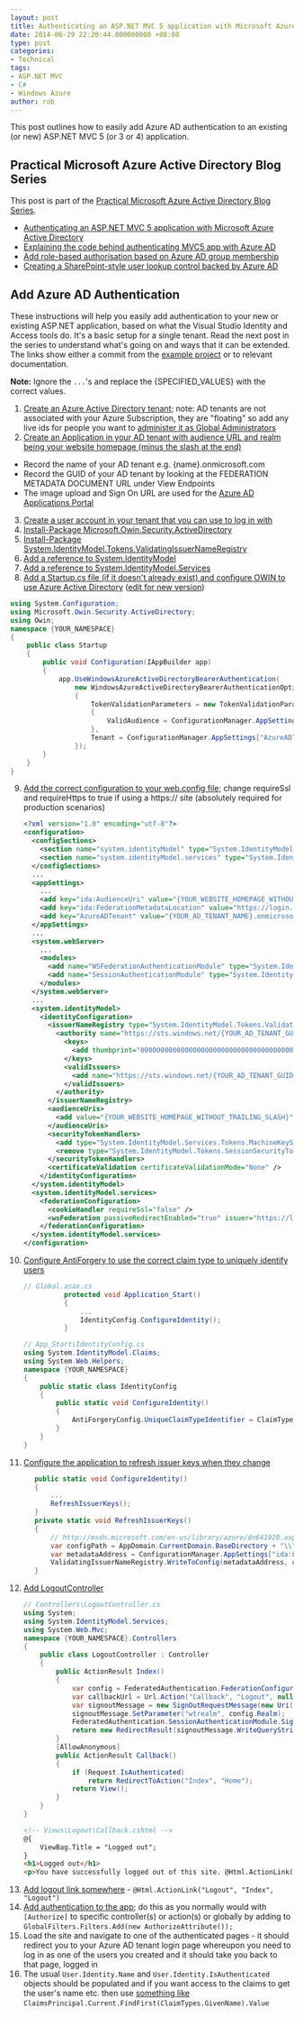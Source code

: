 ```yaml
---
layout: post
title: Authenticating an ASP.NET MVC 5 application with Microsoft Azure Active Directory
date: 2014-06-29 22:20:44.000000000 +08:00
type: post
categories:
- Technical
tags:
- ASP.NET MVC
- C#
- Windows Azure
author: rob
---
```



This post outlines how to easily add Azure AD authentication to an existing (or new) ASP.NET MVC 5 (or 3 or 4) application.


## Practical Microsoft Azure Active Directory Blog Series


This post is part of the [Practical Microsoft Azure Active Directory Blog Series](/blog/2014/06/29/practical-microsoft-azure-active-directory-blog-series/ "Practical Microsoft Azure Active Directory Blog Series").


- [Authenticating an ASP.NET MVC 5 application with Microsoft Azure Active Directory](/blog/2014/06/29/authenticating-an-asp-net-mvc-5-application-with-microsoft-azure-active-directory/)
- [Explaining the code behind authenticating MVC5 app with Azure AD](/blog/2014/10/24/explaining-the-code-behind-authenticating-mvc5-app-with-azure-ad/)
- [Add role-based authorisation based on Azure AD group membership](/blog/2014/10/24/add-role-based-authorisation-based-on-azure-ad-group-membership/)
- [Creating a SharePoint-style user lookup control backed by Azure AD](/blog/2014/11/04/creating-a-sharepoint-style-user-lookup-control-backed-by-azure-ad/)


## Add Azure AD Authentication


These instructions will help you easily add authentication to your new or existing ASP.NET application, based on what the Visual Studio Identity and Access tools do. It's a basic setup for a single tenant. Read the next post in the series to understand what's going on and ways that it can be extended. The links show either a commit from the [example project](https://github.com/robdmoore/AzureAdMvcExample) or to relevant documentation.



**Note:** Ignore the `...`'s and replace the {SPECIFIED\_VALUES} with the correct values.


1. [Create an Azure Active Directory tenant](http://technet.microsoft.com/library/jj573650); note: AD tenants are not associated with your Azure Subscription, they are "floating" so add any live ids for people you want to [administer it as Global Administrators](http://msdn.microsoft.com/en-us/library/azure/dn468213.aspx)
2. [Create an Application in your AD tenant with audience URL and realm being your website homepage (minus the slash at the end)](http://msdn.microsoft.com/en-US/library/azure/dn132599.aspx)
  - Record the name of your AD tenant e.g. {name}.onmicrosoft.com
  - Record the GUID of your AD tenant by looking at the FEDERATION METADATA DOCUMENT URL under View Endpoints
  - The image upload and Sign On URL are used for the [Azure AD Applications Portal](https://account.activedirectory.windowsazure.com/applications/)
3. [Create a user account in your tenant that you can use to log in with](http://msdn.microsoft.com/en-us/library/azure/hh967632.aspx)
4. [Install-Package Microsoft.Owin.Security.ActiveDirectory](https://github.com/robdmoore/AzureAdMvcExample/commit/9c561ef3f1c360569b29d65da62ceba0ed9739c0)
5. [Install-Package System.IdentityModel.Tokens.ValidatingIssuerNameRegistry](https://github.com/robdmoore/AzureAdMvcExample/commit/edfec2357e3791f8afe766b8d8847716f861b701)
6. [Add a reference to System.IdentityModel](https://github.com/robdmoore/AzureAdMvcExample/commit/3c55318f24455884b6186fe6a3904fdc3418c78a)
7. [Add a reference to System.IdentityModel.Services](https://github.com/robdmoore/AzureAdMvcExample/commit/3c55318f24455884b6186fe6a3904fdc3418c78a)
8. [Add a Startup.cs file (if it doesn't already exist) and configure OWIN to use Azure Active Directory](https://github.com/robdmoore/AzureAdMvcExample/commit/3c55318f24455884b6186fe6a3904fdc3418c78a) ([edit for new version](https://github.com/robdmoore/AzureAdMvcExample/commit/d4432a14c07a2b2f8fc571efe1540827ccba7386))
  ```csharp
  using System.Configuration;
  using Microsoft.Owin.Security.ActiveDirectory;
  using Owin;
  namespace {YOUR_NAMESPACE}
  {
      public class Startup
      {
          public void Configuration(IAppBuilder app)
          {
              app.UseWindowsAzureActiveDirectoryBearerAuthentication(
                  new WindowsAzureActiveDirectoryBearerAuthenticationOptions
                  {
                      TokenValidationParameters = new TokenValidationParameters
                      {
                          ValidAudience = ConfigurationManager.AppSettings["ida:AudienceUri"]
                      },
                      Tenant = ConfigurationManager.AppSettings["AzureADTenant"]
                  });
          }
      }
  }
  ```
9. [Add the correct configuration to your web.config file](https://github.com/robdmoore/AzureAdMvcExample/commit/3c55318f24455884b6186fe6a3904fdc3418c78a); change requireSsl and requireHttps to true if using a https:// site (absolutely required for production scenarios)
    ```xml
    <?xml version="1.0" encoding="utf-8"?>
    <configuration>
      <configSections>
        <section name="system.identityModel" type="System.IdentityModel.Configuration.SystemIdentityModelSection, System.IdentityModel, Version=4.0.0.0, Culture=neutral, PublicKeyToken=B77A5C561934E089" />
        <section name="system.identityModel.services" type="System.IdentityModel.Services.Configuration.SystemIdentityModelServicesSection, System.IdentityModel.Services, Version=4.0.0.0, Culture=neutral, PublicKeyToken=B77A5C561934E089" />
      </configSections>
      ...
      <appSettings>
        ...
        <add key="ida:AudienceUri" value="{YOUR_WEBSITE_HOMEPAGE_WITHOUT_TRAILING_SLASH}" />
        <add key="ida:FederationMetadataLocation" value="https://login.windows.net/{YOUR_AD_TENANT_NAME}.onmicrosoft.com/FederationMetadata/2007-06/FederationMetadata.xml" />
        <add key="AzureADTenant" value="{YOUR_AD_TENANT_NAME}.onmicrosoft.com" />
      </appSettings>
      ...
      <system.webServer>
        ...
        <modules>
          <add name="WSFederationAuthenticationModule" type="System.IdentityModel.Services.WSFederationAuthenticationModule, System.IdentityModel.Services, Version=4.0.0.0, Culture=neutral, PublicKeyToken=b77a5c561934e089" preCondition="managedHandler" />
          <add name="SessionAuthenticationModule" type="System.IdentityModel.Services.SessionAuthenticationModule, System.IdentityModel.Services, Version=4.0.0.0, Culture=neutral, PublicKeyToken=b77a5c561934e089" preCondition="managedHandler" />
        </modules>
      </system.webServer>
      ...
      <system.identityModel>
        <identityConfiguration>
          <issuerNameRegistry type="System.IdentityModel.Tokens.ValidatingIssuerNameRegistry, System.IdentityModel.Tokens.ValidatingIssuerNameRegistry">
            <authority name="https://sts.windows.net/{YOUR_AD_TENANT_GUID}/">
              <keys>
                <add thumbprint="0000000000000000000000000000000000000000" />
              </keys>
              <validIssuers>
                <add name="https://sts.windows.net/{YOUR_AD_TENANT_GUID}/" />
              </validIssuers>
            </authority>
          </issuerNameRegistry>
          <audienceUris>
            <add value="{YOUR_WEBSITE_HOMEPAGE_WITHOUT_TRAILING_SLASH}" />
          </audienceUris>
          <securityTokenHandlers>
            <add type="System.IdentityModel.Services.Tokens.MachineKeySessionSecurityTokenHandler, System.IdentityModel.Services, Version=4.0.0.0, Culture=neutral, PublicKeyToken=b77a5c561934e089" />
            <remove type="System.IdentityModel.Tokens.SessionSecurityTokenHandler, System.IdentityModel, Version=4.0.0.0, Culture=neutral, PublicKeyToken=b77a5c561934e089" />
          </securityTokenHandlers>
          <certificateValidation certificateValidationMode="None" />
        </identityConfiguration>
      </system.identityModel>
      <system.identityModel.services>
        <federationConfiguration>
          <cookieHandler requireSsl="false" />
          <wsFederation passiveRedirectEnabled="true" issuer="https://login.windows.net/{YOUR_AD_TENANT_NAME}.onmicrosoft.com/wsfed" realm="{YOUR_WEBSITE_HOMEPAGE_WITHOUT_TRAILING_SLASH}" requireHttps="false" />
        </federationConfiguration>
      </system.identityModel.services>
    </configuration>
    ```
10. [Configure AntiForgery to use the correct claim type to uniquely identify users](https://github.com/robdmoore/AzureAdMvcExample/commit/992acae2f9c87bd70c5a8ab3c18c712fc6986893)
    ```csharp
    // Global.asax.cs
              protected void Application_Start()
              {
                  ...
                  IdentityConfig.ConfigureIdentity();
              }

    // App_Start\IdentityConfig.cs
    using System.IdentityModel.Claims;
    using System.Web.Helpers;
    namespace {YOUR_NAMESPACE}
    {
        public static class IdentityConfig
        {
            public static void ConfigureIdentity()
            {
                AntiForgeryConfig.UniqueClaimTypeIdentifier = ClaimTypes.Name;
            }
        }
    }
    ```
11. [Configure the application to refresh issuer keys when they change](https://github.com/robdmoore/AzureAdMvcExample/commit/19c2d208a133960201b4e46c2d80561f21effede)
  ```csharp
        public static void ConfigureIdentity()
        {
            ...
            RefreshIssuerKeys();
        }
        private static void RefreshIssuerKeys()
        {
            // http://msdn.microsoft.com/en-us/library/azure/dn641920.aspx
            var configPath = AppDomain.CurrentDomain.BaseDirectory + "\\" + "Web.config";
            var metadataAddress = ConfigurationManager.AppSettings["ida:FederationMetadataLocation"];
            ValidatingIssuerNameRegistry.WriteToConfig(metadataAddress, configPath);
        }
  ```
12. [Add LogoutController](https://github.com/robdmoore/AzureAdMvcExample/commit/636205bfd34ddb772aca801b776393a69974e3fa)
    ```csharp
    // Controllers\LogoutController.cs
    using System;
    using System.IdentityModel.Services;
    using System.Web.Mvc;
    namespace {YOUR_NAMESPACE}.Controllers
    {
        public class LogoutController : Controller
        {
            public ActionResult Index()
            {
                var config = FederatedAuthentication.FederationConfiguration.WsFederationConfiguration;
                var callbackUrl = Url.Action("Callback", "Logout", null, Request.Url.Scheme);
                var signoutMessage = new SignOutRequestMessage(new Uri(config.Issuer), callbackUrl);
                signoutMessage.SetParameter("wtrealm", config.Realm);
                FederatedAuthentication.SessionAuthenticationModule.SignOut();
                return new RedirectResult(signoutMessage.WriteQueryString());
            }
            [AllowAnonymous]
            public ActionResult Callback()
            {
                if (Request.IsAuthenticated)
                    return RedirectToAction("Index", "Home");
                return View();
            }
        }
    }
    ```
    ```html
    <!-- Views\Logout\Callback.cshtml -->
    @{
        ViewBag.Title = "Logged out";
    }
    <h1>Logged out</h1>
    <p>You have successfully logged out of this site. @Html.ActionLink("Log back in", "Index", "Home").</p>
    ```
13. [Add logout link somewhere](https://github.com/robdmoore/AzureAdMvcExample/commit/636205bfd34ddb772aca801b776393a69974e3fa) - `@Html.ActionLink("Logout", "Index", "Logout")`
14. [Add authentication to the app](https://github.com/robdmoore/AzureAdMvcExample/commit/2dfc9414ba022c47a251d2fa4fd101c441cac5a2); do this as you normally would with `[Authorize]` to specific controller(s) or action(s) or globally by adding to `GlobalFilters.Filters.Add(new AuthorizeAttribute());`
15. Load the site and navigate to one of the authenticated pages - it should redirect you to your Azure AD tenant login page whereupon you need to log in as one of the users you created and it should take you back to that page, logged in
16. The usual `User.Identity.Name` and `User.Identity.IsAuthenticated` objects should be populated and if you want access to the claims to get the user's name etc. then use [something like](https://github.com/robdmoore/AzureAdMvcExample/commit/003c0e0a44dc4ce60116d11360abae3b67de34cc) `ClaimsPrincipal.Current.FindFirst(ClaimTypes.GivenName).Value`

